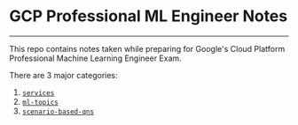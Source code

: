 # GCP Professional ML Engineer Notes
---
This repo contains notes taken while preparing for Google's Cloud Platform Professional Machine Learning Engineer Exam.

There are 3 major categories:

1. [`services`](services/README)
2. [`ml-topics`](ml-topics/README)
3. [`scenario-based-qns`](scenario-based-qns/README)

